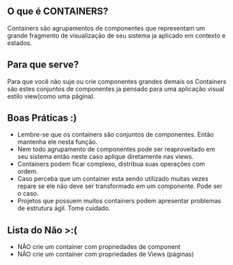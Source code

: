 ## O que é CONTAINERS?
Containers são agrupamentos de componentes que representam um grande fragmento de visualização de seu sistema ja aplicado em contexto e estados.

## Para que serve?
Para que você não suje ou crie componentes grandes demais os Containers são estes conjuntos de componentes ja pensado para uma aplicação visual estilo view(como uma página). 

## Boas Práticas :)
- Lembre-se que os containers são conjuntos de componentes. Então mantenha ele nesta função.
- Nem todo agrupamento de componentes pode ser reaproveitado em seu sistema então neste caso aplique diretamente nas views.
- Containers podem ficar complexo, distribua suas operações com ordem.
- Caso perceba que um container esta sendo utilizado muitas vezes repare se ele não deve ser transformado em um componente. Pode ser o caso.
- Projetos que possuem muitos containers podem apresentar problemas de estrutura ágil. Tome cuidado.

## Lista do Não >:(
- NÃO crie um container com propriedades de component
- NÃO crie um container com propriedades de Views (páginas)


